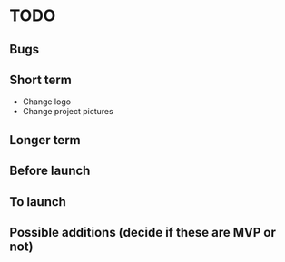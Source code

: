 # TODO

## Bugs

## Short term

- Change logo
- Change project pictures

## Longer term

## Before launch

## To launch

## Possible additions (decide if these are MVP or not)
